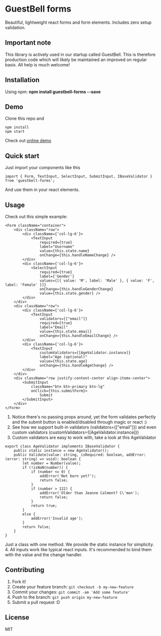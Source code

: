# GuestBell forms

Beautiful, lightweight react forms and form elements. Includes zero setup validation. 

## Important note 

This library is actively used in our startup called GuestBell. This is therefore production code which will likely be maintained an improved on regular basis. All help is much welcome!

## Installation

Using npm:
**npm install guestbell-forms --save**

## Demo

Clone this repo and 

```
npm install
npm start
```

Check out [online demo](https://peterkottas.github.io/guestbell-forms)

## Quick start

Just import your components like this
```
import { Form, TextInput, SelectInput, SubmitInput, IBaseValidator } from 'guestbell-forms';
```
And use them in your react elements.

## Usage

Check out this simple example:
```
<Form className="container">
	<div className="row">
		<div className={'col-lg-6'}>
			<TextInput 
				required={true} 
				label="Username" 
				value={this.state.name} 
				onChange={this.handleNameChange} />
		</div>
		<div className={'col-lg-6'}>
			<SelectInput 
				required={true} 
				label={'Gender'} 
				values={[{ value: 'M', label: 'Male' }, { value: 'F', label: 'Female' }]} 
				onChange={this.handleGenderChange} 
				value={this.state.gender} />
		</div>
	</div>
	<div className="row">
		<div className={'col-lg-6'}>
			<TextInput 
				validators={["email"]} 
				required={true} 
				label="Email" 
				value={this.state.email} 
				onChange={this.handleEmailChange} />
		</div>
		<div className={'col-lg-6'}>
			<TextInput 
				customValidators={[AgeValidator.instance]} 
				label="Age (optional)" 
				value={this.state.age} 
				onChange={this.handleAgeChange} />
		</div>
	</div>
	<div className="row justify-content-center align-items-center">
		<SubmitInput 
			className="btn btn-primary btn-lg" 
			onClick={this.submitForm}>
				Submit
		</SubmitInput>
	</div>
</Form>
```
1. Notice there's no passing props around, yet the form validates perfectly and the submit button is enabled/disabled through magic or react :)
2. See how we support built-in validators (validators={["email"]}) and even custom validators (customValidators={[AgeValidator.instance]})
3. Custom validators are easy to work with, take a look at this AgeValidator
```
export class AgeValidator implements IBaseValidator {
	public static instance = new AgeValidator();
	public Validate(value: string, isRequired: boolean, addError: (error: string) => void): boolean {
		let number = Number(value);
		if (!isNaN(number)) {
			if (number <= 0) {
				addError('Not born yet?');
				return false;
			}
			if (number > 122) {
				addError('Older than Jeanne Calment? C\'mon');
				return false;
			}
			return true;
		}
		else {
			addError('Invalid age');
		}
		return false;
	}
}
```
Just a class with one method. We provide the static instance for simplicity.
4. All inputs work like typical react inputs. It's recommended to bind them with the value and the change handler. 

## Contributing

1. Fork it!
2. Create your feature branch: `git checkout -b my-new-feature`
3. Commit your changes: `git commit -am 'Add some feature'`
4. Push to the branch: `git push origin my-new-feature`
5. Submit a pull request :D

## License

MIT 
